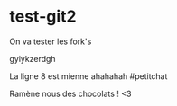 # test-git2
On va tester les fork's

gyiykzerdgh



La ligne 8 est mienne ahahahah #petitchat



Ramène nous des chocolats ! <3